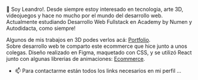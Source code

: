 👋 Soy Leandro!. Desde siempre estoy interesado en tecnologia, arte 3D, videojuegos y hace no mucho por el mundo del desarrollo web.\
Actualmente estudiando Desarrollo Web Fullstack en Academy by Numen y Autodidacta, como siempre!

Algunos de mis trabajos en 3D podes verlos acá: [Portfolio](https://www.artstation.com/leandrocastagno).\
Sobre desarrollo web te comparto este ecommerce que hice junto a unos colegas. Diseño realizado en Figma, maquetado con CSS, y se utilizó React junto con algunas librerias de animaciones: [Ecommerce](https://proyecto-numen-ecommerce-app.vercel.app/#hero-home).

- 📫 Para contactarme están todos los links necesarios en mi perfil ...

<!---
LDC-ar/LDC-ar is a ✨ special ✨ repository because its `README.md` (this file) appears on your GitHub profile.
You can click the Preview link to take a look at your changes.
--->
